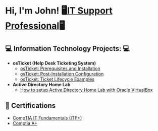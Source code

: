 <h1>Hi, I'm John! 🖥<a href="https://www.linkedin.com/in/john-rota-jr/">IT Support Professional</a>🖥

<h2>💻  Information Technology Projects: 💻</h2>

- <b>osTicket (Help Desk Ticketing System) </b>
  - [osTicket: Prerequisites and Installation](https://github.com/johnrota)
  - [osTicket: Post-Installation Configuration](https://github.com/johnrota)
  - [osTicket: Ticket Lifecycle Examples](https://github.com/johnrota)
- <b>Active Directory Home Lab </b>
  - [How to setup Active Directory Home Lab with Oracle VirtualBox](https://github.com/johnrota/ActiveDirectoryLab) </b></i>

<h2> 📄 Certifications</h2>

- [CompTIA IT Fundamentals (ITF+)](https://www.credly.com/badges/41b1c63a-b4ae-4556-8e85-6dbf4b31d152/linked_in_profile)
- [Comptia A+](https://www.credly.com/badges/41b1c63a-b4ae-4556-8e85-6dbf4b31d152/linked_in_profile)

